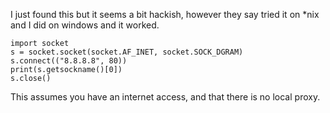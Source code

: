 I just found this but it seems a bit hackish, however they say tried it on *nix and I did on windows and it worked.

    import socket
    s = socket.socket(socket.AF_INET, socket.SOCK_DGRAM)
    s.connect(("8.8.8.8", 80))
    print(s.getsockname()[0])
    s.close()

This assumes you have an internet access, and that there is no local proxy.